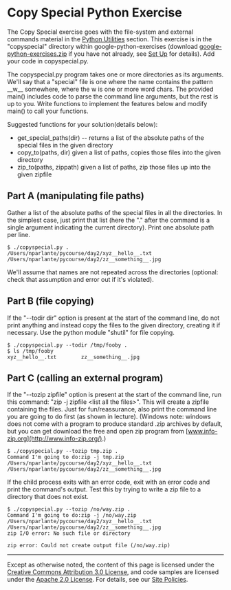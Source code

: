 Copy Special Python Exercise
============================

The Copy Special exercise goes with the file-system and external
commands material in the [Python
Utilities](utilities.md) section.
This exercise is in the "copyspecial" directory within
google-python-exercises (download
[google-python-exercises.zip](google-python-exercises.zip)
if you have not already, see [Set
Up](set-up.md) for details). Add
your code in copyspecial.py.

The copyspecial.py program takes one or more directories as its
arguments. We'll say that a "special" file is one where the name
contains the pattern \_\_w\_\_ somewhere, where the w is one or more
word chars. The provided main() includes code to parse the command line
arguments, but the rest is up to you. Write functions to implement the
features below and modify main() to call your functions.

Suggested functions for your solution(details below):

-   get\_special\_paths(dir) -- returns a list of the absolute paths of
    the special files in the given directory
-   copy\_to(paths, dir) given a list of paths, copies those files into
    the given directory
-   zip\_to(paths, zippath) given a list of paths, zip those files up
    into the given zipfile

Part A (manipulating file paths)
--------------------------------

Gather a list of the absolute paths of the special files in all the
directories. In the simplest case, just print that list (here the "."
after the command is a single argument indicating the current
directory). Print one absolute path per line.

    $ ./copyspecial.py .
    /Users/nparlante/pycourse/day2/xyz__hello__.txt
    /Users/nparlante/pycourse/day2/zz__something__.jpg

We'll assume that names are not repeated across the directories
(optional: check that assumption and error out if it's violated).

Part B (file copying)
---------------------

If the "--todir dir" option is present at the start of the command line,
do not print anything and instead copy the files to the given directory,
creating it if necessary. Use the python module "shutil" for file
copying.

    $ ./copyspecial.py --todir /tmp/fooby .
    $ ls /tmp/fooby
    xyz__hello__.txt        zz__something__.jpg

Part C (calling an external program)
------------------------------------

If the "--tozip zipfile" option is present at the start of the command
line, run this command: "zip -j zipfile &lt;list all the files&gt;".
This will create a zipfile containing the files. Just for
fun/reassurance, also print the command line you are going to do first
(as shown in lecture). (Windows note: windows does not come with a
program to produce standard .zip archives by default, but you can get
download the free and open zip program from
[www.info-zip.org](http://www.info-zip.org/).)

    $ ./copyspecial.py --tozip tmp.zip .
    Command I'm going to do:zip -j tmp.zip /Users/nparlante/pycourse/day2/xyz__hello__.txt
    /Users/nparlante/pycourse/day2/zz__something__.jpg

If the child process exits with an error code, exit with an error code
and print the command's output. Test this by trying to write a zip file
to a directory that does not exist.

    $ ./copyspecial.py --tozip /no/way.zip .
    Command I'm going to do:zip -j /no/way.zip /Users/nparlante/pycourse/day2/xyz__hello__.txt
    /Users/nparlante/pycourse/day2/zz__something__.jpg
    zip I/O error: No such file or directory

    zip error: Could not create output file (/no/way.zip)

----

Except as otherwise noted, the content of this page is licensed under
the [Creative Commons Attribution 3.0
License](http://creativecommons.org/licenses/by/3.0/), and code samples
are licensed under the [Apache 2.0
License](http://www.apache.org/licenses/LICENSE-2.0). For details, see
our [Site Policies](https://developers.google.com/terms/site-policies).
